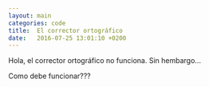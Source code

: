 ```yaml
---
layout: main
categories: code
title:  El corrector ortográfico
date:   2016-07-25 13:01:10 +0200
---
```


Hola, el corrector ortográfico no funciona. Sin hembargo...

Como debe funcionar???
